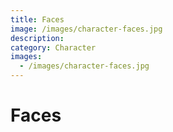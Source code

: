 ```yaml
---
title: Faces
image: /images/character-faces.jpg
description:
category: Character
images:
  - /images/character-faces.jpg
---
```


# Faces

